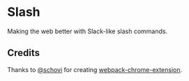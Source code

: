 # Slash

Making the web better with Slack-like slash commands.

## Credits

Thanks to [@schovi](https://github.com/schovi) for creating [webpack-chrome-extension](https://github.com/schovi/webpack-chrome-extension).
